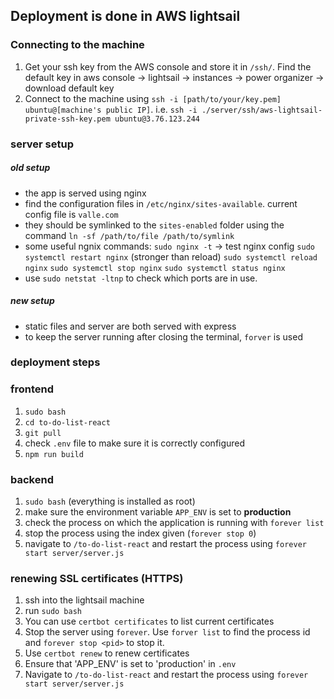 ## Deployment is done in AWS lightsail

### Connecting to the machine

1. Get your ssh key from the AWS console and store it in `/ssh/`.
   Find the default key in aws console -> lightsail -> instances -> power organizer -> download default key
1. Connect to the machine using `ssh -i [path/to/your/key.pem] ubuntu@[machine's public IP]`.
   i.e. `ssh -i ./server/ssh/aws-lightsail-private-ssh-key.pem ubuntu@3.76.123.244`

### server setup

##### old setup

-   the app is served using nginx
-   find the configuration files in `/etc/nginx/sites-available`. current config file is `valle.com`
-   they should be symlinked to the `sites-enabled` folder using the command `ln -sf /path/to/file /path/to/symlink`
-   some useful ngnix commands:
    `sudo nginx -t` -> test nginx config
    `sudo systemctl restart nginx` (stronger than reload)
    `sudo systemctl reload nginx`
    `sudo systemctl stop nginx`
    `sudo systemctl status nginx`
-   use `sudo netstat -ltnp` to check which ports are in use.

##### new setup

-   static files and server are both served with express
-   to keep the server running after closing the terminal, `forver` is used

### deployment steps

### frontend

1. `sudo bash`
1. `cd to-do-list-react`
1. `git pull`
1. check `.env` file to make sure it is correctly configured
1. `npm run build`

### backend

1. `sudo bash` (everything is installed as root)
1. make sure the environment variable `APP_ENV` is set to **production**
1. check the process on which the application is running with `forever list`
1. stop the process using the index given (`forever stop 0`)
1. navigate to `/to-do-list-react` and restart the process using `forever start server/server.js `

### renewing SSL certificates (HTTPS)

1. ssh into the lightsail machine
1. run `sudo bash`
1. You can use `certbot certificates` to list current certificates
1. Stop the server using `forever`. Use `forver list` to find the process id and `forever stop <pid>` to stop it.
1. Use `certbot renew` to renew certificates
1. Ensure that 'APP_ENV' is set to 'production' in `.env`
1. Navigate to `/to-do-list-react` and restart the process using `forever start server/server.js`
